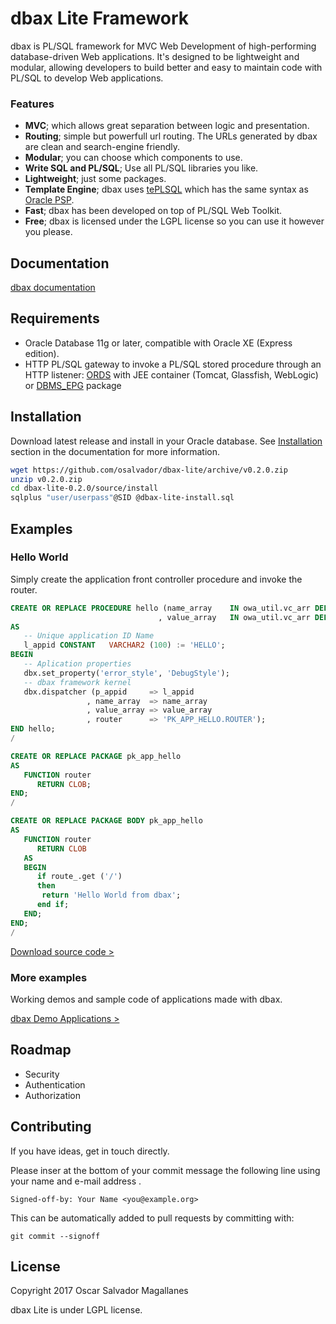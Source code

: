 # dbax Lite Framework
dbax is PL/SQL framework for MVC Web Development of high-performing database-driven Web applications. It's designed to be lightweight and modular, allowing developers to build better and easy to maintain code with PL/SQL to develop Web applications. 

### Features

* **MVC**; which allows great separation between logic and presentation. 
* **Routing**; simple but powerfull url routing. The URLs generated by dbax are clean and search-engine friendly.
* **Modular**; you can choose which components to use.
* **Write SQL and PL/SQL**; Use all PL/SQL libraries you like.
* **Lightweight**; just some packages. 
* **Template Engine**; dbax uses [tePLSQL] which has the same syntax as [Oracle PSP].
* **Fast**; dbax has been developed on top of PL/SQL Web Toolkit.
* **Free**; dbax is licensed under the LGPL license so you can use it however you please. 

[tePLSQL]: https://github.com/osalvador/tePLSQL
[Oracle PSP]: http://docs.oracle.com/cd/E11882_01/appdev.112/e41502/adfns_psp.htm#ADFNS016

## Documentation

[dbax documentation](https://dbax.io/documentation/en/)

## Requirements

- Oracle Database 11g or later, compatible with Oracle XE (Express edition).
- HTTP PL/SQL gateway to invoke a PL/SQL stored procedure through an HTTP listener: [ORDS] with JEE container (Tomcat, Glassfish, WebLogic) or [DBMS_EPG] package

[ORDS]: http://www.oracle.com/technetwork/developer-tools/rest-data-services/overview/index.html
[DBMS_EPG]: https://docs.oracle.com/cd/B28359_01/appdev.111/b28419/d_epg.htm

## Installation

Download latest release and install in your Oracle database. See [Installation](https://osalvador.github.io/dbax-lite/?file=docs/Installation.md) section in the documentation for more information. 

```sh
wget https://github.com/osalvador/dbax-lite/archive/v0.2.0.zip
unzip v0.2.0.zip
cd dbax-lite-0.2.0/source/install
sqlplus "user/userpass"@SID @dbax-lite-install.sql
```


## Examples 

### Hello World

Simply create the application front controller procedure and invoke the router.

```sql      
CREATE OR REPLACE PROCEDURE hello (name_array    IN owa_util.vc_arr DEFAULT dbx.empty_vc_arr
                                 , value_array   IN owa_util.vc_arr DEFAULT dbx.empty_vc_arr )
AS
   -- Unique application ID Name
   l_appid CONSTANT   VARCHAR2 (100) := 'HELLO';
BEGIN
   -- Aplication properties
   dbx.set_property('error_style', 'DebugStyle');   
   -- dbax framework kernel 
   dbx.dispatcher (p_appid     => l_appid
                 , name_array  => name_array
                 , value_array => value_array
                 , router      => 'PK_APP_HELLO.ROUTER');
END hello;
/

CREATE OR REPLACE PACKAGE pk_app_hello
AS   
   FUNCTION router
      RETURN CLOB;
END;
/

CREATE OR REPLACE PACKAGE BODY pk_app_hello
AS
   FUNCTION router
      RETURN CLOB
   AS
   BEGIN
      if route_.get ('/')
      then
       return 'Hello World from dbax';
      end if;      
   END;
END;
/
```


[Download source code >](examples/hello/helloApp.sql)

### More examples

Working demos and sample code of applications made with dbax.

[dbax Demo Applications >](http://apps.dbax.io/)


## Roadmap

- Security
- Authentication
- Authorization

## Contributing

If you have ideas, get in touch directly.

Please inser at the bottom of your commit message the following line using your name and e-mail address .

    Signed-off-by: Your Name <you@example.org>

This can be automatically added to pull requests by committing with:

    git commit --signoff


## License

Copyright 2017 Oscar Salvador Magallanes 

dbax Lite is under LGPL license. 
